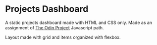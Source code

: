 # Projects Dashboard

A static projects dashboard made with HTML and CSS only. Made as an assignment of [The Odin Project](https://www.theodinproject.com/lessons/node-path-intermediate-html-and-css-admin-dashboard) Javascript path.

Layout made with grid and items organized with flexbox.
